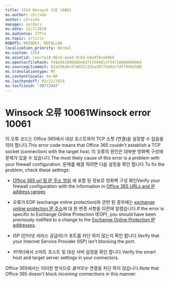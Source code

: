 ```yaml
---
title: 1554 Winsock 오류 10061
ms.author: chrisda
author: chrisda
manager: serdars
ms.date: 12/7/2018
ms.audience: ITPro
ms.topic: article
ROBOTS: NOINDEX, NOFOLLOW
localization_priority: Normal
ms.custom: 1554
ms.assetid: caecfa19-86c9-4aa4-9c83-b8a974ce60b9
ms.openlocfilehash: f44ed42906b85e63f1f694813f54710906969904
ms.sourcegitcommit: 03a156a9c9740521155a30775492c7dff0982588
ms.translationtype: MT
ms.contentlocale: ko-KR
ms.lasthandoff: 03/22/2019
ms.locfileid: "30772447"
---
```

# <a name="winsock-error-10061"></a><span data-ttu-id="a38db-102">Winsock 오류 10061</span><span class="sxs-lookup"><span data-stu-id="a38db-102">Winsock error 10061</span></span>

<span data-ttu-id="a38db-103">이 오류 코드는 Office 365에서 대상 호스트와의 TCP 소켓 (연결)을 설정할 수 없음을 의미 합니다.</span><span class="sxs-lookup"><span data-stu-id="a38db-103">This error code means that Office 365 couldn't establish a TCP socket (connection) with the target host.</span></span> <span data-ttu-id="a38db-104">이 오류의 원인은 대부분 방화벽 구성에 문제가 있을 수 있습니다.</span><span class="sxs-lookup"><span data-stu-id="a38db-104">The most likely cause of this error is a problem with your firewall configuration.</span></span> <span data-ttu-id="a38db-105">문제를 해결 하려면 다음 설정을 확인 합니다.</span><span class="sxs-lookup"><span data-stu-id="a38db-105">To fix the problem, check these settings:</span></span>
  
- <span data-ttu-id="a38db-106">[Office 365 url 및 IP 주소 범위](https://docs.microsoft.com/office365/enterprise/urls-and-ip-address-ranges) 에 포함 된 정보로 방화벽 구성 확인</span><span class="sxs-lookup"><span data-stu-id="a38db-106">Verify your firewall configuration with the information in [Office 365 URLs and IP address ranges](https://docs.microsoft.com/office365/enterprise/urls-and-ip-address-ranges)</span></span>
    
- <span data-ttu-id="a38db-107">오류가 EOP (exchange online protection)와 관련 된 경우에는 [exchange online protection IP 주소](https://docs.microsoft.com/office365/SecurityCompliance/eop/exchange-online-protection-ip-addresses)에 대 한 변경 사항을 이전에 알렸습니다.</span><span class="sxs-lookup"><span data-stu-id="a38db-107">If the error is specific to Exchange Online Protection (EOP), you should have been previously notified to a change to the [Exchange Online Protection IP addresses](https://docs.microsoft.com/office365/SecurityCompliance/eop/exchange-online-protection-ip-addresses).</span></span>
    
- <span data-ttu-id="a38db-108">ISP (인터넷 서비스 공급자)가 포트를 차단 하지 않는지 확인 합니다.</span><span class="sxs-lookup"><span data-stu-id="a38db-108">Verify that your Internet Service Provider (ISP) isn't blocking the port.</span></span>
    
- <span data-ttu-id="a38db-109">커넥터에서 스마트 호스트 및 대상 서버 설정을 확인 합니다.</span><span class="sxs-lookup"><span data-stu-id="a38db-109">Verify the smart host and target server settings in your connectors.</span></span>
    
<span data-ttu-id="a38db-110">Office 365에서는 이러한 방식으로 *들어오는* 연결을 차단 하지 않습니다.</span><span class="sxs-lookup"><span data-stu-id="a38db-110">Note that Office 365 doesn't block  *incoming*  connections in this manner.</span></span> 
  

